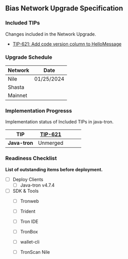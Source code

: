 ## Bias Network Upgrade Specification

### Included TIPs
Changes included in the Network Upgrade.

* [TIP-621: Add code version column to HelloMessage](https://github.com/tronprotocol/tips/issues/621)


### Upgrade Schedule

| Network |   Date  |    
|---------|------------|
| Nile |  01/25/2024 | 
| Shasta  |  |
| Mainnet |  |   

### Implementation Progresss

Implementation status of Included TIPs in java-tron.

TIP            | [TIP-621](https://github.com/tronprotocol/tips/issues/621)                   |                   |                   |                                                                      |
|----------------|-----------------------------------------------------------------------|-----------------------------------------------------------------------|-----------------------------------------------------------------------|----------------------------------------------------------------------------------------------------------------------------|
| **Java-tron**       |   Unmerged   |          |      |     |

### Readiness Checklist

**List of outstanding items before deployment.**



 - [ ] Deploy Clients
   - [ ]  Java-tron v4.7.4
 - [ ] SDK & Tools
     - [ ] Tronweb
     - [ ] Trident
     - [ ] Tron IDE
     - [ ] TronBox
     - [ ] wallet-cli
     - [ ] TronScan Nile
 